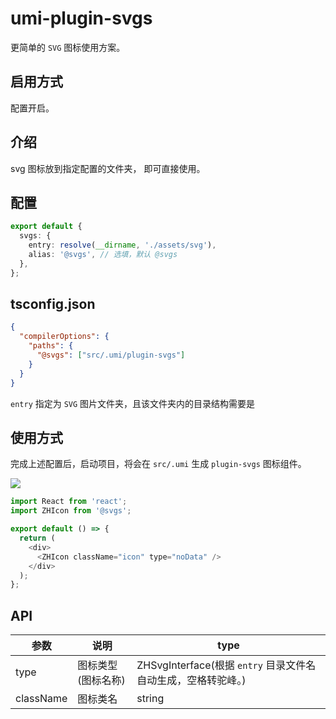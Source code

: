 # umi-plugin-svgs

更简单的 `SVG` 图标使用方案。

## 启用方式

配置开启。

## 介绍

svg 图标放到指定配置的文件夹， 即可直接使用。

## 配置

```ts
export default {
  svgs: {
    entry: resolve(__dirname, './assets/svg'),
    alias: '@svgs', // 选填，默认 @svgs
  },
};
```

## tsconfig.json

```json
{
  "compilerOptions": {
    "paths": {
      "@svgs": ["src/.umi/plugin-svgs"]
    }
  }
}
```

`entry` 指定为 `SVG` 图片文件夹，且该文件夹内的目录结构需要是

## 使用方式

完成上述配置后，启动项目，将会在 `src/.umi` 生成 `plugin-svgs` 图标组件。

![](https://pic1.zhimg.com/v2-9c9a5698bc8fd9f0e02f389ab7714b53.png)

```js
import React from 'react';
import ZHIcon from '@svgs';

export default () => {
  return (
    <div>
      <ZHIcon className="icon" type="noData" />
    </div>
  );
};
```

## API

| 参数 | 说明 | type |
| --- | --- | --- |
| type | 图标类型(图标名称) | ZHSvgInterface(根据 `entry` 目录文件名自动生成，空格转驼峰。) |
| className | 图标类名 | string |
